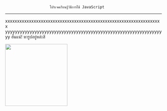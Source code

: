                         โปรเจคเรียนรู้วิธีการใช้ JavaScript
-----------------------------------------------------------------------------------------

xxxxxxxxxxxxxxxxxxxxxxxxxxxxxxxxxxxxxxxxxxxxxxxxxxxxxxxxxxxxxxxxxx
yyyyyyyyyyyyyyyyyyyyyyyyyyyyyyyyyyyyyyyyyyyyyyyyyyyyyyyyyyyyyyyyyy
ฮั่นแน่! หารูปอยู่หล่ะสิ

<img src="![Capture](https://user-images.githubusercontent.com/89632313/139390256-90fa5374-21cb-4784-ab0e-3fa54a70b442.PNG)
" width="200" alt="">
